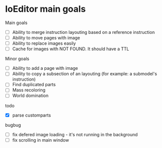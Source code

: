 IoEditor main goals
===================

Main goals
- [ ] Ability to merge instruction layouting based on a reference instruction
- [ ] Ability to move pages with image
- [ ] Ability to replace images easily
- [ ] Cache for images with NOT FOUND. It should have a TTL

Minor goals
- [ ] Ability to add a page with image
- [ ] Ability to copy a subsection of an layouting (for example: a submodel's instruction)
- [ ] Find duplicated parts
- [ ] Mass recoloring
- [ ] World domination

todo
- [x] parse customparts

bugbug
- [ ] fix defered image loading - it's not running in the background
- [ ] fix scrolling in main window
